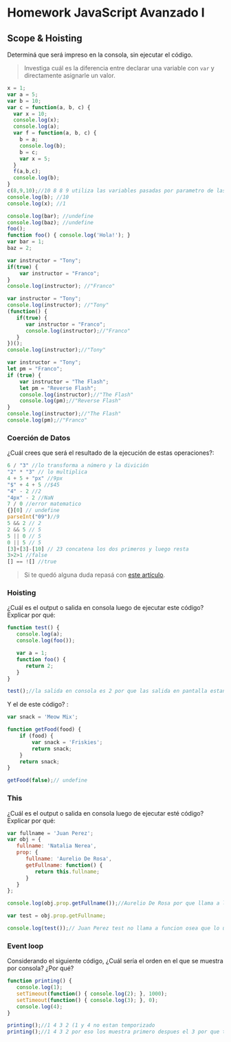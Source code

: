 
# Homework JavaScript Avanzado I

## Scope & Hoisting

Determiná que será impreso en la consola, sin ejecutar el código.

> Investiga cuál es la diferencia entre declarar una variable con `var` y directamente asignarle un valor.

```javascript
x = 1;
var a = 5;
var b = 10;
var c = function(a, b, c) {
  var x = 10;
  console.log(x); 
  console.log(a); 
  var f = function(a, b, c) {
    b = a;
    console.log(b); 
    b = c;
    var x = 5;
  }
  f(a,b,c);
  console.log(b); 
}
c(8,9,10);//10 8 8 9 utiliza las variables pasadas por parametro de las funciones
console.log(b); //10
console.log(x); //1
```

```javascript
console.log(bar); //undefine
console.log(baz); //undefine
foo();
function foo() { console.log('Hola!'); } 
var bar = 1;
baz = 2;
```

```javascript
var instructor = "Tony";
if(true) {
    var instructor = "Franco";
}
console.log(instructor); //"Franco"
```

```javascript
var instructor = "Tony";
console.log(instructor); //"Tony"
(function() {
   if(true) {
      var instructor = "Franco";
      console.log(instructor);//"Franco"
   }
})();
console.log(instructor);//"Tony"
```

```javascript
var instructor = "Tony";
let pm = "Franco";
if (true) {
    var instructor = "The Flash";
    let pm = "Reverse Flash";
    console.log(instructor);//"The Flash"
    console.log(pm);//"Reverse Flash"
}
console.log(instructor);//"The Flash"
console.log(pm);//"Franco"
```
### Coerción de Datos

¿Cuál crees que será el resultado de la ejecución de estas operaciones?:

```javascript
6 / "3" //lo transforma a número y la divición
"2" * "3" // lo multiplica
4 + 5 + "px" //9px
"$" + 4 + 5 //$45
"4" - 2 //2
"4px" - 2 //NaN
7 / 0 //error matematico 
{}[0] // undefine
parseInt("09")//9 
5 && 2 // 2
2 && 5 // 5
5 || 0 // 5 
0 || 5 // 5
[3]+[3]-[10] // 23 concatena los dos primeros y luego resta
3>2>1 //false
[] == ![] //true
```

> Si te quedó alguna duda repasá con [este artículo](http://javascript.info/tutorial/object-conversion).


### Hoisting

¿Cuál es el output o salida en consola luego de ejecutar este código? Explicar por qué:

```javascript
function test() {
   console.log(a);
   console.log(foo());

   var a = 1;
   function foo() {
      return 2;
   } 
}

test();//la salida en consola es 2 por que las salida en pantalla estan antes de definir las variables
```

Y el de este código? :

```javascript
var snack = 'Meow Mix';

function getFood(food) {
    if (food) {
        var snack = 'Friskies';
        return snack;
    }
    return snack;
}

getFood(false);// undefine
```


### This

¿Cuál es el output o salida en consola luego de ejecutar esté código? Explicar por qué:

```javascript
var fullname = 'Juan Perez';
var obj = {
   fullname: 'Natalia Nerea',
   prop: {
      fullname: 'Aurelio De Rosa',
      getFullname: function() {
         return this.fullname;
      }
   }
};

console.log(obj.prop.getFullname());//Aurelio De Rosa por que llama a la funcion getFullname que retorna this.fullname que se refiere al fullname dentro de prop

var test = obj.prop.getFullname;

console.log(test());// Juan Perez test no llama a funcion osea que lo unico que encuentra es el fullname global.
```

### Event loop

Considerando el siguiente código, ¿Cuál sería el orden en el que se muestra por consola? ¿Por qué?

```javascript
function printing() {
   console.log(1);
   setTimeout(function() { console.log(2); }, 1000);
   setTimeout(function() { console.log(3); }, 0);
   console.log(4);
}

printing();//1 4 3 2 (1 y 4 no estan temporizado
printing();//1 4 3 2 por eso los muestra primero despues el 3 por que tarda menos que el 2)
```
